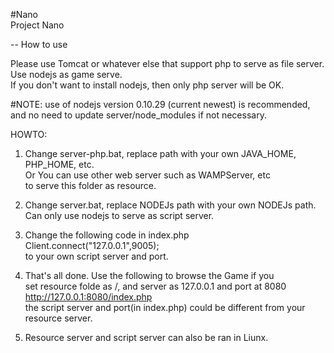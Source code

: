 #Nano  
Project Nano  
  
-- How to use  
  
Please use Tomcat or whatever else that support php to serve as file server.  
Use nodejs as game serve.  
If you don't want to install nodejs, then only php server will be OK.  

#NOTE:
use of nodejs version 0.10.29 (current newest) is recommended,
and no need to update server/node_modules if not necessary.
  
HOWTO:  
1. Change server-php.bat, replace path with your own JAVA_HOME, PHP_HOME, etc.  
 Or You can use other web server such as WAMPServer, etc   
 to serve this folder as resource.  
   
2. Change server.bat, replace NODEJs path with your own NODEJs path.  
 Can only use nodejs to serve as script server.  
   
3. Change the following code in index.php  
Client.connect("127.0.0.1",9005);  
 to your own script server and port.  
   
4. That's all done. Use the following to browse the Game if you  
 set resource folde as /, and server as 127.0.0.1 and port at 8080  
http://127.0.0.1:8080/index.php  
 the script server and port(in index.php) could be different from your resource server.
 
5. Resource server and script server can also be ran in Liunx.